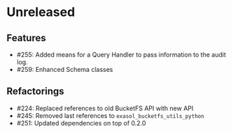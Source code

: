 # Unreleased

## Features

* #255: Added means for a Query Handler to pass information to the audit log.
* #259: Enhanced Schema classes

## Refactorings

* #224: Replaced references to old BucketFS API with new API
* #245: Removed last references to `exasol_bucketfs_utils_python`
* #251: Updated dependencies on top of 0.2.0